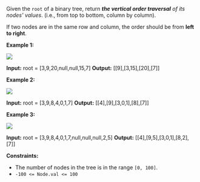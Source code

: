 
Given the  `root`  of a binary tree, return  _**the vertical order traversal**  of its nodes' values_. (i.e., from top to bottom, column by column).

If two nodes are in the same row and column, the order should be from  **left to right**.

**Example 1:**

![](https://assets.leetcode.com/uploads/2021/01/28/vtree1.jpg)

**Input:** root = [3,9,20,null,null,15,7]
**Output:** [[9],[3,15],[20],[7]]

**Example 2:**

![](https://assets.leetcode.com/uploads/2021/01/28/vtree2-1.jpg)

**Input:** root = [3,9,8,4,0,1,7]
**Output:** [[4],[9],[3,0,1],[8],[7]]

**Example 3:**

![](https://assets.leetcode.com/uploads/2021/01/28/vtree2.jpg)

**Input:** root = [3,9,8,4,0,1,7,null,null,null,2,5]
**Output:** [[4],[9,5],[3,0,1],[8,2],[7]]

**Constraints:**

-   The number of nodes in the tree is in the range  `[0, 100]`.
-   `-100 <= Node.val <= 100`